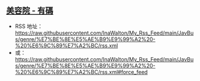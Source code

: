 ## [美容院 - 有碼](https://www.javbus.com/genre/44)
 - RSS 地址：https://raw.githubusercontent.com/InaWalton/My_Rss_Feed/main/JavBus/genre/%E7%BE%8E%E5%AE%B9%E9%99%A2%20-%20%E6%9C%89%E7%A2%BC/rss.xml
 - 或：https://raw.githubusercontent.com/InaWalton/My_Rss_Feed/main/JavBus/genre/%E7%BE%8E%E5%AE%B9%E9%99%A2%20-%20%E6%9C%89%E7%A2%BC/rss.xml#force_feed
